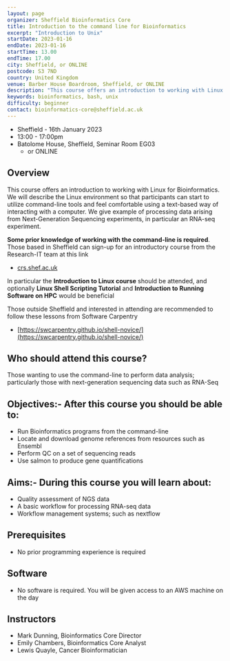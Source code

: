 ```yaml
---
layout: page
organizer: Sheffield Bioinformatics Core
title: Introduction to the command line for Bioinformatics
excerpt: "Introduction to Unix"
startDate: 2023-01-16
endDate: 2023-01-16
startTime: 13.00
endTime: 17.00
city: Sheffield, or ONLINE
postcode: S3 7ND
country: United Kingdom
venue: Barber House Boardroom, Sheffield, or ONLINE
description: "This course offers an introduction to working with Linux. We will describe the Linux environment so that participants can start to utilize command-line tools and feel comfortable using a text-based way of interacting with a computer. We will use a case study of dealing with next-generation sequencing data"
keywords: bioinformatics, bash, unix
difficulty: beginner
contact: bioinformatics-core@sheffield.ac.uk
---
```


- Sheffield - 16th January 2023
- 13:00 - 17:00pm
- Batolome House, Sheffield, Seminar Room EG03
  + or ONLINE




## Overview

This course offers an introduction to working with Linux for Bioinformatics. We will describe the Linux environment so that participants can start to utilize command-line tools and feel comfortable using a text-based way of interacting with a computer. We give example of processing data arising from Next-Generation Sequencing experiments, in particular an RNA-seq experiment.


**Some prior knowledge of working with the command-line is required**. Those based in Sheffield can sign-up for an introductory course from the Research-IT team at this link

- [crs.shef.ac.uk](https://crs.shef.ac.uk/) 

In particular the **Introduction to Linux course** should be attended, and optionally **Linux Shell Scripting Tutorial** and **Introduction to Running Software on HPC** would be beneficial

Those outside Sheffield and interested in attending are recommended to follow these lessons from Software Carpentry

- [https://swcarpentry.github.io/shell-novice/](https://swcarpentry.github.io/shell-novice/)

## Who should attend this course?

Those wanting to use the command-line to perform data analysis; particularly those with next-generation sequencing data such as RNA-Seq

## Objectives:- After this course you should be able to:

- Run Bioinformatics programs from the command-line
- Locate and download genome references from resources such as Ensembl
- Perform QC on a set of sequencing reads
- Use salmon to produce gene quantifications


## Aims:- During this course you will learn about:

- Quality assessment of NGS data
- A basic workflow for processing RNA-seq data
- Workflow management systems; such as nextflow


## Prerequisites

- No prior programming experience is required

## Software

- No software is required. You will be given access to an AWS machine on the day

## Instructors

- Mark Dunning, Bioinformatics Core Director
- Emily Chambers, Bioinformatics Core Analyst
- Lewis Quayle, Cancer Bioinformatician

